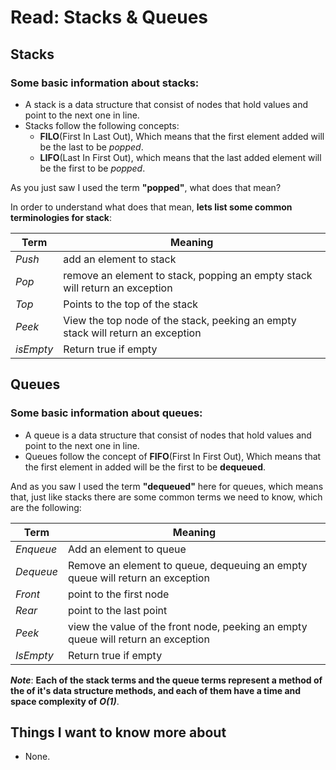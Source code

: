 # Read: Stacks & Queues

## Stacks

### Some basic information about stacks:

- A stack is a data structure that consist of nodes that hold values and point to the next one in line.
- Stacks follow the following concepts:
    - **FILO**(First In Last Out), Which means that the first element added will be the last to be *popped*.
    - **LIFO**(Last In First Out), which means that the last added element will be the first to be *popped*.

As you just saw I used the term **"popped"**, what does that mean?

In order to understand what does that mean, **lets list some common terminologies for stack**:

|**Term**|**Meaning**|
|--------|-----------|
|*Push*|add an element to stack|
|*Pop*|remove an element to stack, popping an empty stack will return an exception|
|*Top*|Points to the top of the stack|
|*Peek*|View the top node of the stack, peeking an empty stack will return an exception|
|*isEmpty*|Return true if empty|

## Queues

### Some basic information about queues:

- A queue is a data structure that consist of nodes that hold values and point to the next one in line.
- Queues follow the concept of **FIFO**(First In First Out), Which means that the first element in added will be the first to be **dequeued**.

And as you saw I used the term **"dequeued"** here for queues, which means that, just like stacks there are some common terms we need to know, which are the following:

|**Term**|**Meaning**|
|--------|-----------|
|*Enqueue*|Add an element to queue|
|*Dequeue*|Remove an element to queue, dequeuing an empty queue will return an exception|
|*Front*|point to the first node|
|*Rear*|point to the last point|
|*Peek*|view the value of the front node, peeking an empty queue will return an exception|
|*IsEmpty*|Return true if empty|


***Note***: **Each of the stack terms and the queue terms represent a method of the of it's data structure methods, and each of them have a time and space complexity of** ***O(1)***.

## Things I want to know more about

- None.
